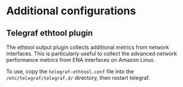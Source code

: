 # Additional configurations

## Telegraf ethtool plugin

The ethtool output plugin collects additional metrics from network interfaces. This is particularly useful to collect the advanced network performance metrics from ENA interfaces on Amazon Linux.

To use, copy the `telegraf-ethtool.conf` file into the `/etc/telegraf/telegraf.d/` directory, then restart telegraf.
